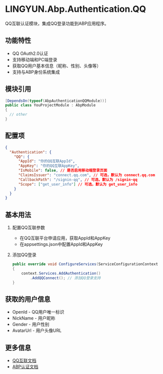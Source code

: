 # LINGYUN.Abp.Authentication.QQ

QQ互联认证模块，集成QQ登录功能到ABP应用程序。

## 功能特性

* QQ OAuth2.0认证
* 支持移动端和PC端登录
* 获取QQ用户基本信息（昵称、性别、头像等）
* 支持与ABP身份系统集成

## 模块引用

```csharp
[DependsOn(typeof(AbpAuthenticationQQModule))]
public class YouProjectModule : AbpModule
{
  // other
}
```

## 配置项

```json
{
  "Authentication": {
    "QQ": {
      "AppId": "你的QQ互联AppId",
      "AppKey": "你的QQ互联AppKey",
      "IsMobile": false, // 是否启用移动端登录页面
      "ClaimsIssuer": "connect.qq.com", // 可选，默认为 connect.qq.com
      "CallbackPath": "/signin-qq", // 可选，默认为 /signin-qq
      "Scope": ["get_user_info"] // 可选，默认为 get_user_info
    }
  }
}
```

## 基本用法

1. 配置QQ互联参数
   * 在QQ互联平台申请应用，获取AppId和AppKey
   * 在appsettings.json中配置AppId和AppKey

2. 添加QQ登录
   ```csharp
   public override void ConfigureServices(ServiceConfigurationContext context)
   {
       context.Services.AddAuthentication()
           .AddQQConnect(); // 添加QQ登录支持
   }
   ```

## 获取的用户信息

* OpenId - QQ用户唯一标识
* NickName - 用户昵称
* Gender - 用户性别
* AvatarUrl - 用户头像URL

## 更多信息

* [QQ互联文档](https://wiki.connect.qq.com/)
* [ABP认证文档](https://docs.abp.io/en/abp/latest/Authentication)
